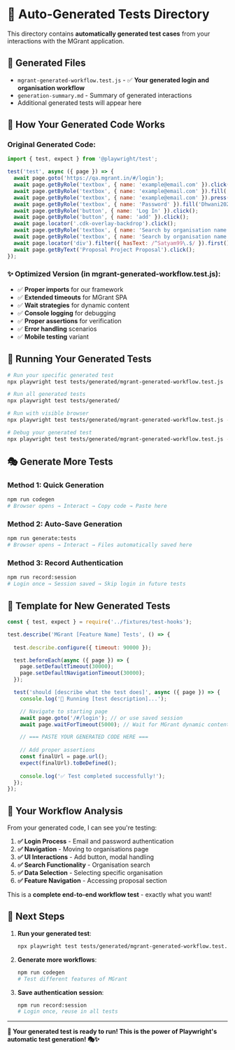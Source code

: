 # 🤖 Auto-Generated Tests Directory

This directory contains **automatically generated test cases** from your interactions with the MGrant application.

## 📁 Generated Files

- `mgrant-generated-workflow.test.js` - ✅ **Your generated login and organisation workflow**
- `generation-summary.md` - Summary of generated interactions
- Additional generated tests will appear here

## 🎯 **How Your Generated Code Works**

### **Original Generated Code:**
```javascript
import { test, expect } from '@playwright/test';

test('test', async ({ page }) => {
  await page.goto('https://qa.mgrant.in/#/login');
  await page.getByRole('textbox', { name: 'example@email.com' }).click();
  await page.getByRole('textbox', { name: 'example@email.com' }).fill('gautam.kumar@dhwaniris.com');
  await page.getByRole('textbox', { name: 'example@email.com' }).press('Tab');
  await page.getByRole('textbox', { name: 'Password' }).fill('Dhwani2024@csr');
  await page.getByRole('button', { name: 'Log In' }).click();
  await page.getByRole('button', { name: 'add' }).click();
  await page.locator('.cdk-overlay-backdrop').click();
  await page.getByRole('textbox', { name: 'Search by organisation name' }).click();
  await page.getByRole('textbox', { name: 'Search by organisation name' }).fill('satyam99.');
  await page.locator('div').filter({ hasText: /^Satyam99\.$/ }).first().click();
  await page.getByText('Proposal Project Proposal').click();
});
```

### **✨ Optimized Version (in mgrant-generated-workflow.test.js):**
- ✅ **Proper imports** for our framework
- ✅ **Extended timeouts** for MGrant SPA
- ✅ **Wait strategies** for dynamic content
- ✅ **Console logging** for debugging
- ✅ **Proper assertions** for verification
- ✅ **Error handling** scenarios
- ✅ **Mobile testing** variant

## 🚀 **Running Your Generated Tests**

```bash
# Run your specific generated test
npx playwright test tests/generated/mgrant-generated-workflow.test.js

# Run all generated tests
npx playwright test tests/generated/

# Run with visible browser
npx playwright test tests/generated/mgrant-generated-workflow.test.js --headed

# Debug your generated test
npx playwright test tests/generated/mgrant-generated-workflow.test.js --debug
```

## 🎭 **Generate More Tests**

### **Method 1: Quick Generation**
```bash
npm run codegen
# Browser opens → Interact → Copy code → Paste here
```

### **Method 2: Auto-Save Generation**
```bash
npm run generate:tests
# Browser opens → Interact → Files automatically saved here
```

### **Method 3: Record Authentication**
```bash
npm run record:session
# Login once → Session saved → Skip login in future tests
```

## 📝 **Template for New Generated Tests**

```javascript
const { test, expect } = require('../fixtures/test-hooks');

test.describe('MGrant [Feature Name] Tests', () => {
  
  test.describe.configure({ timeout: 90000 });

  test.beforeEach(async ({ page }) => {
    page.setDefaultTimeout(30000);
    page.setDefaultNavigationTimeout(30000);
  });

  test('should [describe what the test does]', async ({ page }) => {
    console.log('🤖 Running [test description]...');

    // Navigate to starting page
    await page.goto('/#/login'); // or use saved session
    await page.waitForTimeout(5000); // Wait for MGrant dynamic content

    // === PASTE YOUR GENERATED CODE HERE ===
    
    // Add proper assertions
    const finalUrl = page.url();
    expect(finalUrl).toBeDefined();
    
    console.log('✅ Test completed successfully!');
  });
});
```

## 🎯 **Your Workflow Analysis**

From your generated code, I can see you're testing:

1. **✅ Login Process** - Email and password authentication
2. **✅ Navigation** - Moving to organisations page
3. **✅ UI Interactions** - Add button, modal handling
4. **✅ Search Functionality** - Organisation search
5. **✅ Data Selection** - Selecting specific organisation
6. **✅ Feature Navigation** - Accessing proposal section

This is a **complete end-to-end workflow test** - exactly what you want!

## 🚀 **Next Steps**

1. **Run your generated test**:
   ```bash
   npx playwright test tests/generated/mgrant-generated-workflow.test.js --headed
   ```

2. **Generate more workflows**:
   ```bash
   npm run codegen
   # Test different features of MGrant
   ```

3. **Save authentication session**:
   ```bash
   npm run record:session
   # Login once, reuse in all tests
   ```

---

**🎉 Your generated test is ready to run! This is the power of Playwright's automatic test generation! 🎭✨** 
